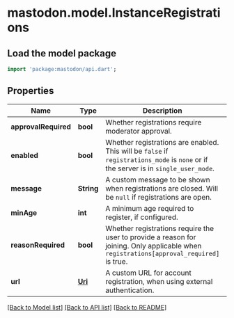 # mastodon.model.InstanceRegistrations

## Load the model package
```dart
import 'package:mastodon/api.dart';
```

## Properties
Name | Type | Description | Notes
------------ | ------------- | ------------- | -------------
**approvalRequired** | **bool** | Whether registrations require moderator approval. | 
**enabled** | **bool** | Whether registrations are enabled. This will be `false` if `registrations_mode` is `none` or if the server is in `single_user_mode`. | 
**message** | **String** | A custom message to be shown when registrations are closed. Will be `null` if registrations are open. | [optional] 
**minAge** | **int** | A minimum age required to register, if configured. | [optional] 
**reasonRequired** | **bool** | Whether registrations require the user to provide a reason for joining. Only applicable when `registrations[approval_required]` is true. | [optional] 
**url** | [**Uri**](Uri.md) | A custom URL for account registration, when using external authentication. | [optional] 

[[Back to Model list]](../README.md#documentation-for-models) [[Back to API list]](../README.md#documentation-for-api-endpoints) [[Back to README]](../README.md)


